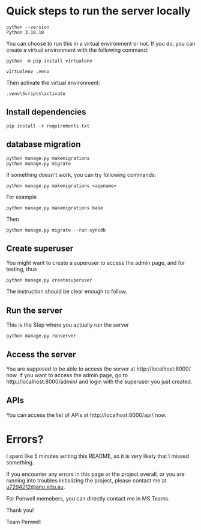 <!-- This ReadMe need to be updated in the future. Probably.  -->
# Quick steps to run the server locally
```
python --version
Python 3.10.10
```
You can choose to run this in a virtual environment or not. If you do, you can create a virtual environment with the following command:
```
python -m pip install virtualenv

virtualenv .venv
```

Then activate the virtual environment:
```
.venv\Scripts\activate
```

## Install dependencies
```
pip install -r requirements.txt
```

## database migration
```
python manage.py makemigrations
python manage.py migrate
```

If something doesn't work, you can try following commands:
```
python manage.py makemigrations <appname>
```
For example
```
python manage.py makemigrations base
```
Then
```
python manage.py migrate --run-syncdb
```

## Create superuser
You might want to create a superuser to access the admin page, and for testing, thus
```
python manage.py createsuperuser
```
The instruction should be clear enough to follow.

## Run the server
This is the Step where you actually run the server
```
python manage.py runserver
```

## Access the server
You are supposed to be able to access the server at http://localhost:8000/ now. If you want to access the admin page, go to http://localhost:8000/admin/ and login with the superuser you just created.

## APIs
You can access the list of APIs at http://localhost:8000/api/ now. 

# Errors?
I spent like 5 minutes writing this README, so it is very likely that I missed something. 

If you encounter any errors in this page or the project overall, or you are running into troubles initializing the project, please contact me at u7294212@anu.edu.au. 

For Penwell memebers, you can directly contact me in MS Teams. 

Thank you!

Team Penwell